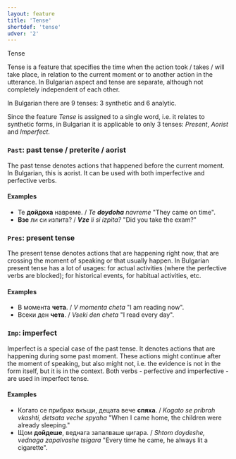 ```yaml
---
layout: feature
title: 'Tense'
shortdef: 'tense'
udver: '2'
---
```


Tense

Tense is a feature that specifies the time when the action took /
takes / will take place, in relation to the current moment or to
another action in the utterance.
In Bulgarian aspect and tense are separate, although not completely independent of each other.

In Bulgarian there are 9 tenses: 3 synthetic and 6 analytic.

Since the feature _Tense_ is assigned to a single word, i.e. it relates to
synthetic forms, in Bulgarian it is applicable to only 3 tenses: _Present_, _Aorist_ and _Imperfect_.

### <a name="Past">`Past`</a>: past tense / preterite / aorist

The past tense denotes actions that happened before the current
moment. In Bulgarian, this is aorist. It can be used with both imperfective and perfective verbs.

#### Examples

- Те <b>дойдоха</b> навреме. / _Te <b>doydoha</b> navreme_ "They came on time".
- <b>Взе</b> ли си изпита? / _<b>Vze</b> li si izpita?_ "Did you take the exam?"

### <a name="Pres">`Pres`</a>: present tense

The present tense denotes actions that are happening right now, that are crossing the moment of speaking or that
usually happen. In Bulgarian present tense has a lot of usages: for actual activities (where the perfective verbs are blocked);
for historical events, for habitual activities, etc.

#### Examples

- В момента <b>чета</b>. / _V momenta cheta_ "I am reading now".
- Всеки ден <b>чета</b>. / _Vseki den cheta_ "I read every day".

### <a name="Imp">`Imp`</a>: imperfect

Imperfect is a special case of the past tense. It denotes actions that are happening during
some past moment. These actions might continue after the moment of speaking, but also might not, i.e.
the evidence is not in the form itself, but it is in the context.
Both verbs - perfective and imperfective - are used in imperfect tense.

#### Examples

- Когато се прибрах вкъщи, децата вече <b>спяха</b>. / _Kogato se pribrah vkashti, detsata veche spyaha_ "When I came home, the children were already sleeping."
- Щом <b>дойдеше</b>, веднага запалваше цигара. / _Shtom doydeshe, vednaga zapalvashe tsigara_ "Every time he came, he always lit a cigarette".
<!-- Interlanguage links updated Po 11. listopadu 2024, 20:10:07 CET -->
